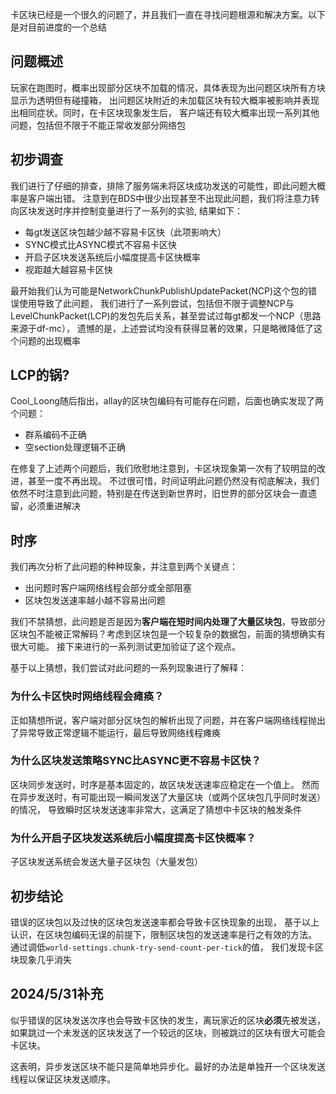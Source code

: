 卡区块已经是一个很久的问题了，并且我们一直在寻找问题根源和解决方案。以下是对目前进度的一个总结

## 问题概述

玩家在跑图时，概率出现部分区块不加载的情况，具体表现为出问题区块所有方块显示为透明但有碰撞箱，
出问题区块附近的未加载区块有较大概率被影响并表现出相同症状。同时，在卡区块现象发生后，
客户端还有较大概率出现一系列其他问题，包括但不限于不能正常收发部分网络包


## 初步调查

我们进行了仔细的排查，排除了服务端未将区块成功发送的可能性，即此问题大概率是客户端出错。
注意到在BDS中很少出现甚至不出现此问题，我们将注意力转向区块发送时序并控制变量进行了一系列的实验, 结果如下：

- 每gt发送区块包越少越不容易卡区快（此项影响大）
- SYNC模式比ASYNC模式不容易卡区快
- 开启子区块发送系统后小幅度提高卡区快概率
- 视距越大越容易卡区快

最开始我们认为可能是NetworkChunkPublishUpdatePacket(NCP)这个包的错误使用导致了此问题，
我们进行了一系列尝试，包括但不限于调整NCP与LevelChunkPacket(LCP)的发包先后关系，甚至尝试过每gt都发一个NCP（思路来源于df-mc），
遗憾的是，上述尝试均没有获得显著的效果，只是略微降低了这个问题的出现概率

## LCP的锅?

Cool_Loong随后指出，allay的区块包编码有可能存在问题，后面也确实发现了两个问题：

- 群系编码不正确
- 空section处理逻辑不正确

在修复了上述两个问题后，我们欣慰地注意到，卡区块现象第一次有了较明显的改进，甚至一度不再出现。
不过很可惜，时间证明此问题仍然没有彻底解决，我们依然不时注意到此问题，特别是在传送到新世界时，旧世界的部分区块会一直遗留，必须重进解决

## 时序

我们再次分析了此问题的种种现象，并注意到两个关键点：

- 出问题时客户端网络线程会部分或全部阻塞
- 区块包发送速率越小越不容易出问题

我们不禁猜想，此问题是否是因为**客户端在短时间内处理了大量区块包**，导致部分区块包不能被正常解码？考虑到区块包是一个较复杂的数据包，前面的猜想确实有很大可能。
接下来进行的一系列测试更加验证了这个观点。

基于以上猜想，我们尝试对此问题的一系列现象进行了解释：

### 为什么卡区快时网络线程会瘫痪？

正如猜想所说，客户端对部分区块包的解析出现了问题，并在客户端网络线程抛出了异常导致正常逻辑不能运行，最后导致网络线程瘫痪

### 为什么区块发送策略SYNC比ASYNC更不容易卡区快？

区块同步发送时，时序是基本固定的，故区块发送速率应稳定在一个值上。
然而在异步发送时，有可能出现一瞬间发送了大量区块（或两个区块包几乎同时发送）的情况，
导致瞬时区块发送速率非常大，这满足了猜想中卡区块的触发条件

### 为什么开启子区块发送系统后小幅度提高卡区快概率？

子区块发送系统会发送大量子区块包（大量发包）

## 初步结论

错误的区块包以及过快的区块包发送速率都会导致卡区快现象的出现，
基于以上认识，在区块包编码无误的前提下，限制区块包的发送速率是行之有效的方法。
通过调低`world-settings.chunk-try-send-count-per-tick`的值，
我们发现卡区块现象几乎消失

## 2024/5/31补充

似乎错误的区块发送次序也会导致卡区快的发生，离玩家近的区块**必须**先被发送，如果跳过一个未发送的区块发送了一个较远的区块，则被跳过的区块有很大可能会卡区块。

这表明，异步发送区块不能只是简单地异步化。最好的办法是单独开一个区块发送线程以保证区块发送顺序。



